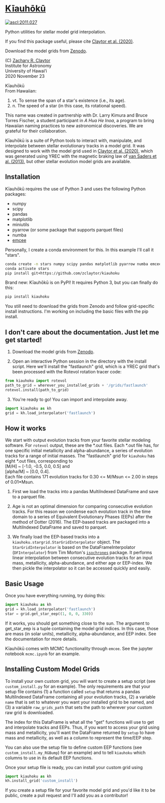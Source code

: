 # [Kīauhōkū][kiauhoku github]

[![ascl:2011.027](https://img.shields.io/badge/ascl-2011.027-blue.svg?colorB=262255)](https://ascl.net/2011.027)

Python utilities for stellar model grid interpolation.

If you find this package useful, please cite [Claytor et al. (2020)][gyro paper].

Download the model grids from [Zenodo][zenodo].

(C) [Zachary R. Claytor][zclaytor]  
Institute for Astronomy  
University of Hawaiʻi  
2020 November 23

Kīauhōkū  
From Hawaiian:  
1. vt. To sense the span of a star's existence (i.e., its age).  
2. n. The speed of a star (in this case, its rotational speed).  

This name was created in partnership with Dr. Larry Kimura and Bruce Torres Fischer, a student participant in *A Hua He Inoa*, a program to bring Hawaiian naming practices to new astronomical discoveries. We are grateful for their collaboration.

Kīauhōkū is a suite of Python tools to interact with, manipulate, and interpolate between stellar evolutionary tracks in a model grid. It was designed to work with the model grid used in [Claytor et al. (2020)][gyro paper], which was generated using YREC with the magnetic braking law of [van Saders et al. (2013)][van Saders], but other stellar evolution model grids are available. 

## Installation

Kīauhōkū requires the use of Python 3 and uses the following Python packages:  
- numpy  
- scipy  
- pandas  
- matplotlib  
- miniutils
- pyarrow (or some package that supports parquet files)
- numba
- [emcee][emcee]

Personally, I create a conda environment for this. In this example I'll call it "stars".
```bash
conda create -n stars numpy scipy pandas matplotlib pyarrow numba emcee
conda activate stars
pip install git+https://github.com/zclaytor/kiauhoku
```

Brand new: Kīauhōkū is on PyPI! It requires Python 3, but you can finally do this:
```bash
pip install kiauhoku
```
You still need to download the grids from Zenodo and follow grid-specific install instructions. I'm working on including the basic files with the pip install.

## I don't care about the documentation. Just let me get started!
1. Download the model grids from [Zenodo][zenodo].

2. Open an interactive Python session in the directory with the install script. Here we'll install the "fastlaunch" grid, which is a YREC grid that's been processed with the Rotevol rotation tracer code:
```python
from kiauhoku import rotevol
path_to_grid = wherever_you_installed_grids + '/grids/fastlaunch'
rotevol.install(path_to_grid)
```

3. You're ready to go! You can import and interpolate away.
```python
import kiauhoku as kh
grid = kh.load_interpolator('fastlaunch')
```

## How it works

We start with output evolution tracks from your favorite stellar modeling software. For `rotevol` output, these are the \*.out files. Each \*.out file has, for one specific initial metallicity and alpha-abundance, a series of evolution tracks for a range of initial masses. The "fastlaunch" grid for `kiauhoku` has eight \*.out files, corresponding to  
[M/H] ~ [-1.0, -0.5, 0.0, 0.5] and  
[alpha/M] ~ [0.0, 0.4].  
Each file contains 171 evolution tracks for 0.30 <= M/Msun <= 2.00 in steps of 0.01\*Msun.

1. First we load the tracks into a pandas MultiIndexed DataFrame and save to a parquet file.

2. Age is not an optimal dimension for comparing consecutive evolution tracks. For this reason we condense each evolution track in the time domain to a series of Equivalent Evolutionary Phases (EEPs) after the method of Dotter (2016). The EEP-based tracks are packaged into a MultiIndexed DataFrame and saved to parquet.

3. We finally load the EEP-based tracks into a `kiauhoku.stargrid.StarGridInterpolator` object. The `StarGridInterpolator` is based on the DataFrameInterpolator (`DFInterpolator`) from Tim Morton's [`isochrones`][isochrones] package. It performs linear interpolation between consecutive evolution tracks for an input mass, metallicity, alpha-abundance, and either age or EEP-index. We then pickle the interpolator so it can be accessed quickly and easily.


## Basic Usage

Once you have everything running, try doing this:  
```python
import kiauhoku as kh
grid = kh.load_interpolator('fastlaunch')
star = grid.get_star_eep((1, 0, 0, 330))
```

If it works, you should get something close to the sun. The argument to get_star_eep is a tuple containing the model grid indices. In this case, those are mass (in solar units), metallicity, alpha-abundance, and EEP index. See the documentation for more details.

Kīauhōkū comes with MCMC functionality through `emcee`. See the jupyter notebook `mcmc.ipynb` for an example.

   
## Installing Custom Model Grids

To install your own custom grid, you will want to create a setup script (see `custom_install.py` for an example). The only requirements are that your setup file contains (1) a function called `setup` that returns a pandas MultiIndexed DataFrame containing all your evolution tracks, (2) a variable `name` that is set to whatever you want your installed grid to be named, and (3) a variable `raw_grids_path` that sets the path to wherever your custom raw grid is downloaded.

The index for this DataFrame is what all the "get" functions will use to get and interpolate tracks and EEPs. Thus, if you want to access your grid using mass and metallicity, you'll want the DataFrame returned by `setup` to have mass and metallicity, as well as a column to represent the time/EEP step.

You can also use the setup file to define custom EEP functions (see `custom_install.my_RGBump`) for an example) and to tell `kiauhoku` which columns to use in its default EEP functions.

Once your setup file is ready, you can install your custom grid using
```python
import kiauhoku as kh
kh.install_grid('custom_install')
```

If you create a setup file for your favorite model grid and you'd like it to be public, create a pull request and I'll add you as a contributor!


[kiauhoku github]: https://github.com/zclaytor/kiauhoku
[zclaytor]: https://zclaytor.github.io
[gyro paper]: https://ui.adsabs.harvard.edu/abs/2020ApJ...888...43C/abstract
[van Saders]: https://ui.adsabs.harvard.edu/abs/2013ApJ...776...67V/abstract
[emcee]: https://emcee.readthedocs.io/en/latest/
[isochrones]: https://isochrones.readthedocs.io/en/latest/
[zenodo]: https://doi.org/10.5281/zenodo.4287717
